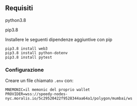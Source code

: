## Requisiti

python3.8

pip3.8

Installere le seguenti dipendenze aggiuntive con pip
```
pip3.8 install web3
pip3.8 install python-dotenv
pip3.8 install pytest
```
### Configurazione

Creare un file chiamato `.env` con:
```
MNEMONIC=il memonic del proprio wallet
PROVIDER=wss://speedy-nodes-nyc.moralis.io/5c29520422f9528344aa64a1/polygon/mumbai/ws
```

